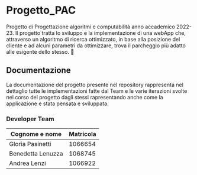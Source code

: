 # Progetto_PAC
Progetto di Progettazione algoritmi e computabilità anno accademico 2022-23. Il progetto tratta lo sviluppo e la implementazione di una webApp che, attraverso un algoritmo di ricerca ottimizzato, in base alla posizione del cliente e ad alcuni parametri da ottimizzare, trova il parcheggio più adatto alle esigente dello stesso. 🚗

## Documentazione
La documentazione del progetto presente nel repository rappresenta nel dettaglio tutte le implementazioni fatte dal Team e le varie iterazioni svolte nel corso del progetto dagli stessi rapresentando anche come la applicazione e stata pensata e sviluppata. 

### Developer Team
Cognome e nome  | Matricola
------------- | -------------
Gloria Pasinetti  | 1066654
Benedetta Lenuzza  | 1068745
Andrea Lenzi  | 1066922
